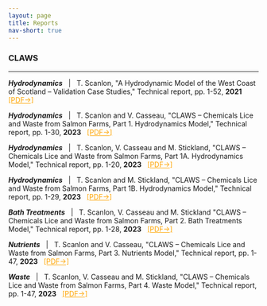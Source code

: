 ```yaml
---
layout: page
title: Reports
nav-short: true
--- 
```


### CLAWS
---

<p><b><i>Hydrodynamics</i></b> &nbsp; | &nbsp; T. Scanlon, "A Hydrodynamic Model of the West Coast of Scotland – Validation Case Studies," Technical report, pp. 1-52, <b>2021</b> &nbsp; <a href="/docs/validation_reports/West_Coast_Hydrodynamic_Model_Validation_Report_v2.pdf" target="_blank" style="color:orange"> [PDF→]</a></p>

<p><b><i>Hydrodynamics</i></b> &nbsp; | &nbsp; T. Scanlon and V. Casseau, "CLAWS – Chemicals Lice and Waste from Salmon
Farms, Part 1. Hydrodynamics Model," Technical report, pp. 1-30, <b>2023</b> &nbsp; <a href="/docs/validation_reports/CLAWS_1_Hydrodynamics_Module.pdf" target="_blank" style="color:orange"> [PDF→]</a></p>

<p><b><i>Hydrodynamics</i></b> &nbsp; | &nbsp; T. Scanlon, V. Casseau and M. Stickland, "CLAWS – Chemicals Lice and Waste from Salmon
Farms, Part 1A. Hydrodynamics Model," Technical report, pp. 1-20, <b>2023</b> &nbsp; <a href="/docs/validation_reports/CLAWS_1_A_Hydrodynamics_Module.pdf" target="_blank" style="color:orange"> [PDF→]</a></p>

<p><b><i>Hydrodynamics</i></b> &nbsp; | &nbsp; T. Scanlon and M. Stickland, "CLAWS – Chemicals Lice and Waste from Salmon
Farms, Part 1B. Hydrodynamics Model," Technical report, pp. 1-29, <b>2023</b> &nbsp; <a href="/docs/validation_reports/CLAWS_1_B_Hydrodynamics_Module.pdf" target="_blank" style="color:orange"> [PDF→]</a></p>

<p><b><i>Bath Treatments</i></b> &nbsp; | &nbsp; T. Scanlon, V. Casseau and M. Stickland "CLAWS – Chemicals Lice and Waste from Salmon
Farms, Part 2. Bath Treatments Model," Technical report, pp. 1-28, <b>2023</b> &nbsp; <a href="/docs/validation_reports/CLAWS_2_Bath_Treatments_Module.pdf" target="_blank" style="color:orange"> [PDF→]</a></p>

<p><b><i>Nutrients</i></b> &nbsp; | &nbsp; T. Scanlon and V. Casseau, "CLAWS – Chemicals Lice and Waste from Salmon
Farms, Part 3. Nutrients Model," Technical report, pp. 1-47, <b>2023</b> &nbsp; <a href="/docs/validation_reports/CLAWS_3_Nutrients_Module.pdf" target="_blank" style="color:orange"> [PDF→]</a></p>

<p><b><i>Waste</i></b> &nbsp; | &nbsp; T. Scanlon, V. Casseau and M. Stickland, "CLAWS – Chemicals Lice and Waste from Salmon
Farms, Part 4. Waste Model," Technical report, pp. 1-47, <b>2023</b> &nbsp; <a href="/docs/validation_reports/CLAWS_4_Waste_Module.pdf" target="_blank" style="color:orange"> [PDF→]</a></p>
